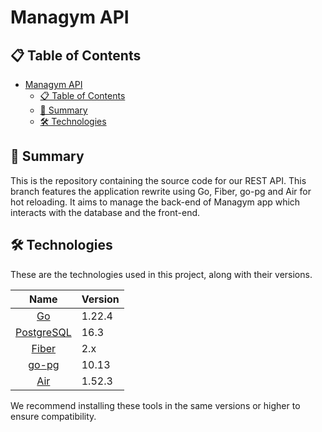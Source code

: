 # Managym API

## 📋 Table of Contents

- [Managym API](#managym)
  - [📋 Table of Contents](#-table-of-contents)
  - [📖 Summary](#-summary)
  - [🛠️ Technologies](#️-technologies)

## 📖 Summary

This is the repository containing the source code for our REST API. This branch features the application rewrite using Go, Fiber, go-pg and Air for hot reloading. It aims to manage the back-end of Managym app which interacts with the database and the front-end.

## 🛠️ Technologies

These are the technologies used in this project, along with their versions.

|           Name           | Version |
| :----------------------: | ------- |
|         [Go][go]         | 1.22.4  |
| [PostgreSQL][postgresql] | 16.3    |
|      [Fiber][fiber]      | 2.x     |
|      [go-pg][gopg]       | 10.13   |
|        [Air][air]        | 1.52.3  |

We recommend installing these tools in the same versions or higher to ensure
compatibility.

[go]: https://go.dev
[gopg]: https://github.com/go-pg/pg
[fiber]: https://docs.gofiber.io/
[postgresql]: https://www.postgresql.org/download/
[air]: https://github.com/air-verse/air
